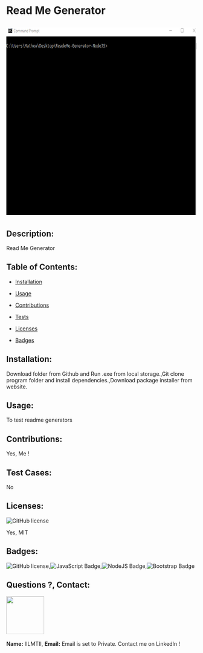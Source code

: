 # Read Me Generator <p align="center"><img width="737" height="497" src=./ReadMeGenerator.gif></p> 
        
## Description:
Read Me Generator
## Table of Contents:
* [Installation](#Installation)
        
* [Usage](#Usage)
* [Contributions](#Contributions)
* [Tests](#Tests) 
* [Licenses](#Licenses) 
* [Badges](#Badges)
        
## Installation:
Download folder from Github and Run .exe from local storage.,Git clone program folder and install dependencies.,Download package installer from website.
## Usage:
To test readme generators
## Contributions: 
Yes, Me !
        
## Test Cases:
No 
## Licenses: 
![GitHub license](https://img.shields.io/github/license/Naereen/StrapDown.js.svg) 
         
Yes, MIT 
## Badges:
![GitHub license](https://img.shields.io/badge/GitHub-git-green.svg),![JavaScript Badge](https://img.shields.io/badge/JavaScript-ES6-blue.svg),![NodeJS Badge](https://img.shields.io/badge/NodeJS-v.10-lightgreen.svg),![Bootstrap Badge](https://img.shields.io/badge/Bootstrap-v.4.0-purple.svg)
    
## Questions ?, Contact:
<p align="left"><img width="100" height="100" src=https://avatars3.githubusercontent.com/u/55761853?v=4></p>
     
**Name:** IILMTII, 
**Email:** Email is set to Private. Contact me on LinkedIn !